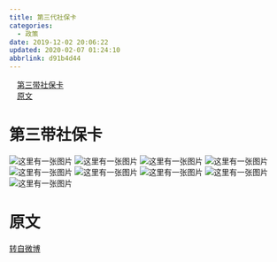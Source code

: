 ```yaml
---
title: 第三代社保卡
categories: 
  - 政策
date: 2019-12-02 20:06:22
updated: 2020-02-07 01:24:10
abbrlink: d91b4d44
---
```

<div id='my_toc'><a href="/d91b4d44/#第三带社保卡" class="header_1">第三带社保卡</a>&nbsp;<br><a href="/d91b4d44/#原文" class="header_1">原文</a>&nbsp;<br></div>
<style>.header_1{margin-left: 1em;}.header_2{margin-left: 2em;}.header_3{margin-left: 3em;}.header_4{margin-left: 4em;}.header_5{margin-left: 5em;}.header_6{margin-left: 6em;}</style>
<!--more-->
<script>if (navigator.platform.search('arm')==-1){document.getElementById('my_toc').style.display = 'none';}var e,p = document.getElementsByTagName('p');while (p.length>0) {e = p[0];e.parentElement.removeChild(e);}</script>

<!--end-->
# 第三带社保卡
![这里有一张图片](https://raw.githubusercontent.com/lanlan2017/images/master/Policy/SocialSecurityCard/1.jpg)
![这里有一张图片](https://raw.githubusercontent.com/lanlan2017/images/master/Policy/SocialSecurityCard/2.jpg)
![这里有一张图片](https://raw.githubusercontent.com/lanlan2017/images/master/Policy/SocialSecurityCard/3.jpg)
![这里有一张图片](https://raw.githubusercontent.com/lanlan2017/images/master/Policy/SocialSecurityCard/4.jpg)
![这里有一张图片](https://raw.githubusercontent.com/lanlan2017/images/master/Policy/SocialSecurityCard/5.jpg)
![这里有一张图片](https://raw.githubusercontent.com/lanlan2017/images/master/Policy/SocialSecurityCard/6.jpg)
![这里有一张图片](https://raw.githubusercontent.com/lanlan2017/images/master/Policy/SocialSecurityCard/7.jpg)
![这里有一张图片](https://raw.githubusercontent.com/lanlan2017/images/master/Policy/SocialSecurityCard/8.jpg)
![这里有一张图片](https://raw.githubusercontent.com/lanlan2017/images/master/Policy/SocialSecurityCard/9.jpg)
<!--
Policy/SocialSecurityCard/
-->
# 原文
[转自微博](https://m.weibo.cn/detail/4221360366247063)
